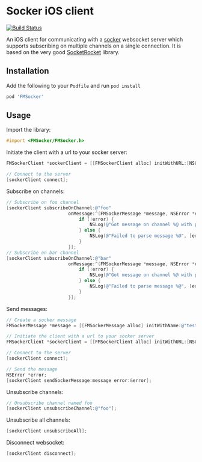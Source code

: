 Socker iOS client
============
[![Build Status](https://travis-ci.org/5monkeys/socker-ios.svg)](https://travis-ci.org/5monkeys/socker-ios)

An iOS client for communicating with a [socker](https://github.com/5monkeys/socker) websocket server which supports subscribing on multiple channels on a single connection. It is based on the very good [SocketRocket](https://github.com/square/SocketRocket) library.

## Installation
Add the following to your `Podfile` and run `pod install`
```bash
pod 'FMSocker'
```

## Usage

Import the library:

```objective-c
#import <FMSocker/FMSocker.h>
```

Initiate the client with a url to your socker server:
```objective-c
FMSockerClient *sockerClient = [[FMSockerClient alloc] initWithURL:[NSURL URLWithString:@"wss://example.com"]];

// Connect to the server
[sockerClient connect];
```

Subscribe on channels:
```objective-c
// Subscribe on foo channel
[sockerClient subscribeOnChannel:@"foo"
                       onMessage:^(FMSockerMessage *message, NSError *error){
                           if (!error) {
                               NSLog(@"Got message on channel %@ with payload %@", message.name, message.data);
                           } else {
                               NSLog(@"Failed to parse message %@", [error localizedDescription]);
                           }
                       }];
// Subscribe on bar channel
[sockerClient subscribeOnChannel:@"bar"
                       onMessage:^(FMSockerMessage *message, NSError *error){
                           if (!error) {
                               NSLog(@"Got message on channel %@ with payload %@", message.name, message.data);
                           } else {
                               NSLog(@"Failed to parse message %@", [error localizedDescription]);
                           }
                       }];
```

Send messages:
```objective-c
// Create a socker message
FMSockerMessage *message = [[FMSockerMessage alloc] initWithName:@"testchannel" andData:@[ @"foo", @"bar" ]];

// Initiate the client with a url to your socker server
FMSockerClient *sockerClient = [[FMSockerClient alloc] initWithURL:[NSURL URLWithString:@"wss://example.com"]];

// Connect to the server
[sockerClient connect];

// Send the message
NSError *error;
[sockerClient sendSockerMessage:message error:&error];

```

Unsubscribe channels:
```objective-c
// Unsubscribe channel named foo
[sockerClient unsubscribeChannel:@"foo"];
```

Unsubscribe all channels:
```objective-c
[sockerClient unsubscribeAll];
```

Disconnect websocket:
```objective-c
[sockerClient disconnect];
```
